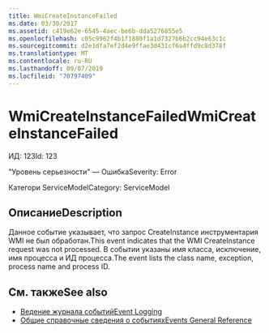 ```yaml
---
title: WmiCreateInstanceFailed
ms.date: 03/30/2017
ms.assetid: c419e62e-6545-4aec-be6b-dda5276855e5
ms.openlocfilehash: c05c9962f4b1f1880f1a1d7327b6b2cc94e63c1c
ms.sourcegitcommit: d2e1dfa7ef2d4e9ffae3d431cf6a4ffd9c8d378f
ms.translationtype: MT
ms.contentlocale: ru-RU
ms.lasthandoff: 09/07/2019
ms.locfileid: "70797409"
---
```

# <a name="wmicreateinstancefailed"></a><span data-ttu-id="bcfdb-102">WmiCreateInstanceFailed</span><span class="sxs-lookup"><span data-stu-id="bcfdb-102">WmiCreateInstanceFailed</span></span>
<span data-ttu-id="bcfdb-103">ИД: 123</span><span class="sxs-lookup"><span data-stu-id="bcfdb-103">Id: 123</span></span>  
  
 <span data-ttu-id="bcfdb-104">"Уровень серьезности" — Ошибка</span><span class="sxs-lookup"><span data-stu-id="bcfdb-104">Severity: Error</span></span>  
  
 <span data-ttu-id="bcfdb-105">Категори ServiceModel</span><span class="sxs-lookup"><span data-stu-id="bcfdb-105">Category: ServiceModel</span></span>  
  
## <a name="description"></a><span data-ttu-id="bcfdb-106">Описание</span><span class="sxs-lookup"><span data-stu-id="bcfdb-106">Description</span></span>  
 <span data-ttu-id="bcfdb-107">Данное событие указывает, что запрос CreateInstance инструментария WMI не был обработан.</span><span class="sxs-lookup"><span data-stu-id="bcfdb-107">This event indicates that the WMI CreateInstance request was not processed.</span></span> <span data-ttu-id="bcfdb-108">В событии указаны имя класса, исключение, имя процесса и ИД процесса.</span><span class="sxs-lookup"><span data-stu-id="bcfdb-108">The event lists the class name, exception, process name and process ID.</span></span>  
  
## <a name="see-also"></a><span data-ttu-id="bcfdb-109">См. также</span><span class="sxs-lookup"><span data-stu-id="bcfdb-109">See also</span></span>

- [<span data-ttu-id="bcfdb-110">Ведение журнала событий</span><span class="sxs-lookup"><span data-stu-id="bcfdb-110">Event Logging</span></span>](index.md)
- [<span data-ttu-id="bcfdb-111">Общие справочные сведения о событиях</span><span class="sxs-lookup"><span data-stu-id="bcfdb-111">Events General Reference</span></span>](events-general-reference.md)
